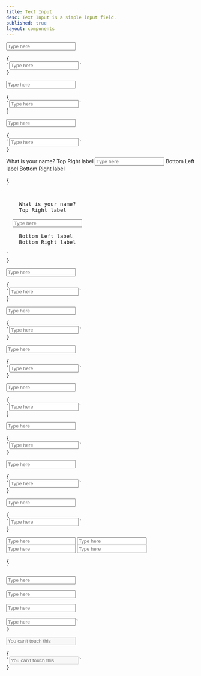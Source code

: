 ```yaml
---
title: Text Input
desc: Text Input is a simple input field.
published: true
layout: components
---
```


<script>
  import Component from "$components/Component.svelte"
  import ClassTable from "$components/ClassTable.svelte"
  import BrowserSupport from "$components/BrowserSupport.svelte"
  import { prefix } from '$lib/stores';
  import { replace } from '$lib/actions';
</script>

<ClassTable
data="{[
  { type:'component', class: 'form-control', desc: 'Container element' },
  { type:'component', class: 'label', desc: 'For helper text' },
  { type:'component', class: 'input', desc: 'For <input> element' },
  { type:'modifier', class: 'input-bordered', desc: 'Adds border to input' },
  { type:'modifier', class: 'input-ghost', desc: 'Adds ghost style to input' },
  { type:'modifier', class: 'input-primary', desc: 'Adds `primary` color to input' },
  { type:'modifier', class: 'input-secondary', desc: 'Adds `secondary` color to input' },
  { type:'modifier', class: 'input-accent', desc: 'Adds `accent` color to input' },
  { type:'modifier', class: 'input-info', desc: 'Adds `info` color to input' },
  { type:'modifier', class: 'input-success', desc: 'Adds `success` color to input' },
  { type:'modifier', class: 'input-warning', desc: 'Adds `warning` color to input' },
  { type:'modifier', class: 'input-error', desc: 'Adds `error` color to input' },
  { type:'responsive', class: 'input-lg', desc: 'Large size for input' },
  { type:'responsive', class: 'input-md', desc: 'Medium (default) size for input' },
  { type:'responsive', class: 'input-sm', desc: 'Small size for input' },
  { type:'responsive', class: 'input-xs', desc: 'Extra small size for input' },
]}"
/>

<Component title="Text input">
<input type="text" placeholder="Type here" class="input w-full max-w-xs" />
<pre slot="html" use:replace={{ to: $prefix }}>{
`<input type="text" placeholder="Type here" class="$$input w-full max-w-xs" />`
}</pre>
</Component>

<Component title="Text input with border">
<input type="text" placeholder="Type here" class="input input-bordered w-full max-w-xs" />
<pre slot="html" use:replace={{ to: $prefix }}>{
`<input type="text" placeholder="Type here" class="$$input $$input-bordered w-full max-w-xs" />`
}</pre>
</Component>

<Component title="Ghost (no background)">
<input type="text" placeholder="Type here" class="input input-ghost w-full max-w-xs" />
<pre slot="html" use:replace={{ to: $prefix }}>{
`<input type="text" placeholder="Type here" class="$$input $$input-ghost w-full max-w-xs" />`
}</pre>
</Component>

<Component title="With form-control and labels">
<div class="form-control w-full max-w-xs">
  <label class="label" for="input2">
    <span class="label-text">What is your name?</span>
    <span class="label-text-alt">Top Right label</span>
  </label>
  <input type="text" placeholder="Type here" class="input input-bordered w-full max-w-xs" id="input2" />
  <label class="label" for="input2">
    <span class="label-text-alt">Bottom Left label</span>
    <span class="label-text-alt">Bottom Right label</span>
  </label>
</div>
<pre slot="html" use:replace={{ to: $prefix }}>{
`<div class="$$form-control w-full max-w-xs">
  <label class="$$label">
    <span class="$$label-text">What is your name?</span>
    <span class="$$label-text-alt">Top Right label</span>
  </label>
  <input type="text" placeholder="Type here" class="$$input $$input-bordered w-full max-w-xs" />
  <label class="$$label">
    <span class="$$label-text-alt">Bottom Left label</span>
    <span class="$$label-text-alt">Bottom Right label</span>
  </label>
</div>`
}</pre>
</Component>

<Component title="Primary color">
<input type="text" placeholder="Type here" class="input input-bordered input-primary w-full max-w-xs" />
<pre slot="html" use:replace={{ to: $prefix }}>{
`<input type="text" placeholder="Type here" class="$$input $$input-bordered $$input-primary w-full max-w-xs" />`
}</pre>
</Component>

<Component title="Secondary color">
<input type="text" placeholder="Type here" class="input input-bordered input-secondary w-full max-w-xs" />
<pre slot="html" use:replace={{ to: $prefix }}>{
`<input type="text" placeholder="Type here" class="$$input $$input-bordered $$input-secondary w-full max-w-xs" />`
}</pre>
</Component>

<Component title="Accent color">
<input type="text" placeholder="Type here" class="input input-bordered input-accent w-full max-w-xs" />
<pre slot="html" use:replace={{ to: $prefix }}>{
`<input type="text" placeholder="Type here" class="$$input $$input-bordered $$input-accent w-full max-w-xs" />`
}</pre>
</Component>

<Component title="Info color">
<input type="text" placeholder="Type here" class="input input-bordered input-info w-full max-w-xs" />
<pre slot="html" use:replace={{ to: $prefix }}>{
`<input type="text" placeholder="Type here" class="$$input $$input-bordered $$input-info w-full max-w-xs" />`
}</pre>
</Component>

<Component title="Success color">
<input type="text" placeholder="Type here" class="input input-bordered input-success w-full max-w-xs" />
<pre slot="html" use:replace={{ to: $prefix }}>{
`<input type="text" placeholder="Type here" class="$$input $$input-bordered $$input-success w-full max-w-xs" />`
}</pre>
</Component>

<Component title="Warning color">
<input type="text" placeholder="Type here" class="input input-bordered input-warning w-full max-w-xs" />
<pre slot="html" use:replace={{ to: $prefix }}>{
`<input type="text" placeholder="Type here" class="$$input $$input-bordered $$input-warning w-full max-w-xs" />`
}</pre>
</Component>

<Component title="Error color">
<input type="text" placeholder="Type here" class="input input-bordered input-error w-full max-w-xs" />
<pre slot="html" use:replace={{ to: $prefix }}>{
`<input type="text" placeholder="Type here" class="$$input $$input-bordered $$input-error w-full max-w-xs" />`
}</pre>
</Component>

<Component title="Sizes">
<div class="flex flex-col gap-4 w-full items-center">
  <input type="text" placeholder="Type here" class="input input-bordered input-xs w-full max-w-xs" />
  <input type="text" placeholder="Type here" class="input input-bordered input-sm w-full max-w-xs" />
  <input type="text" placeholder="Type here" class="input input-bordered input-md w-full max-w-xs" />
  <input type="text" placeholder="Type here" class="input input-bordered input-lg w-full max-w-xs" />
</div>
<pre slot="html" use:replace={{ to: $prefix }}>{
`
<!-- xs -->
<input type="text" placeholder="Type here" class="$$input $$input-bordered $$input-xs w-full max-w-xs" />
<!-- sm -->
<input type="text" placeholder="Type here" class="$$input $$input-bordered $$input-sm w-full max-w-xs" />
<!-- md -->
<input type="text" placeholder="Type here" class="$$input $$input-bordered $$input-md w-full max-w-xs" />
<!-- lg -->
<input type="text" placeholder="Type here" class="$$input $$input-bordered $$input-lg w-full max-w-xs" />`
}</pre>
</Component>

<Component title="Disabled">
<input type="text" placeholder="You can't touch this" class="input input-bordered w-full max-w-xs" disabled />
<pre slot="html" use:replace={{ to: $prefix }}>{
`<input type="text" placeholder="You can't touch this" class="$$input $$input-bordered w-full max-w-xs" disabled />`
}</pre>
</Component>
